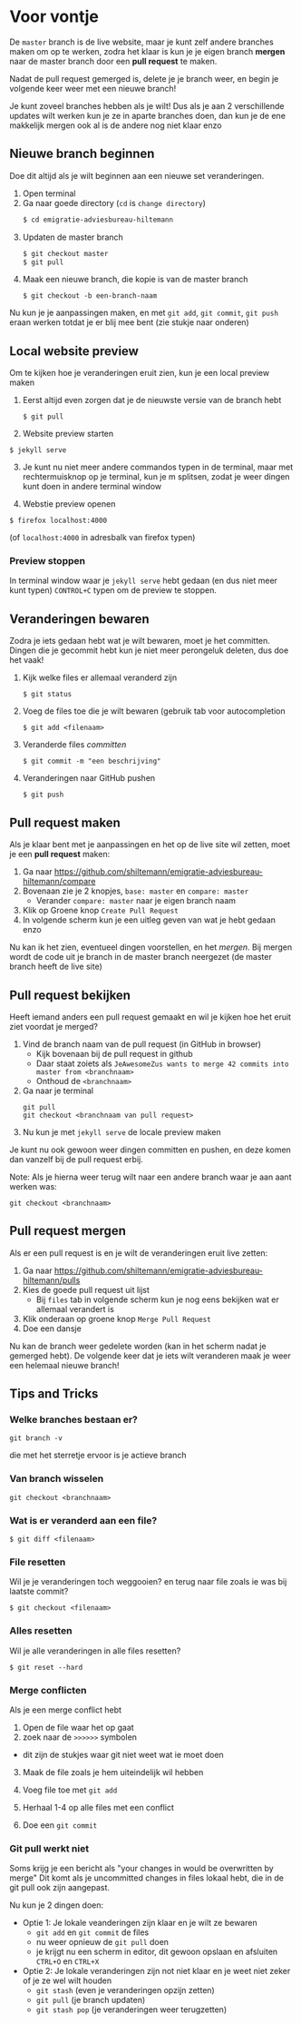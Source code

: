 # Voor vontje

De `master` branch is de live website, maar je kunt zelf andere branches maken
om op te werken, zodra het klaar is kun je je eigen branch **mergen** naar de
master branch door een **pull request** te maken.

Nadat de pull request gemerged is, delete je je branch weer, en begin je volgende
keer weer met een nieuwe branch!

Je kunt zoveel branches hebben als je wilt! Dus als je aan 2 verschillende
updates wilt werken kun je ze in aparte branches doen, dan kun je de ene
makkelijk mergen ook al is de andere nog niet klaar enzo


## Nieuwe branch beginnen

Doe dit altijd als je wilt beginnen aan een nieuwe set veranderingen.

1. Open terminal
2. Ga naar goede directory (`cd` is `change directory`)
   ```bash
   $ cd emigratie-adviesbureau-hiltemann
   ```
3. Updaten de master branch
   ```bash
   $ git checkout master
   $ git pull
   ```
4. Maak een nieuwe branch, die kopie is van de master branch
   ```
   $ git checkout -b een-branch-naam
   ```

Nu kun je je aanpassingen maken, en met `git add`, `git commit`, `git push` eraan
werken totdat je er blij mee bent (zie stukje naar onderen)


## Local website preview

Om te kijken hoe je veranderingen eruit zien, kun je een local preview maken

1. Eerst altijd even zorgen dat je de nieuwste versie van de branch hebt
   ```
   $ git pull
   ```
2. Website preview starten
  ```
  $ jekyll serve
  ```

3. Je kunt nu niet meer andere commandos typen in de terminal, maar met rechtermuisknop
   op je terminal, kun je m splitsen, zodat je weer dingen kunt doen in andere terminal
   window

4. Webstie preview openen
  ```
  $ firefox localhost:4000
  ```
  (of `localhost:4000` in adresbalk van firefox typen)



### Preview stoppen

In terminal window waar je `jekyll serve` hebt gedaan (en dus niet meer kunt typen)
`CONTROL+C` typen om de preview te stoppen.


## Veranderingen bewaren

Zodra je iets gedaan hebt wat je wilt bewaren, moet je het committen. Dingen die je
gecommit hebt kun je niet meer perongeluk deleten, dus doe het vaak!

1. Kijk welke files er allemaal veranderd zijn
   ```
   $ git status
   ```
2. Voeg de files toe die je wilt bewaren (gebruik tab voor autocompletion
   ```
   $ git add <filenaam>
   ```

3. Veranderde files *committen*
   ```
   $ git commit -m "een beschrijving"
   ```
4. Veranderingen naar GitHub pushen
   ```
   $ git push
   ```

## Pull request maken

Als je klaar bent met je aanpassingen en het op de live site wil zetten, moet
je een **pull request** maken:

1. Ga naar https://github.com/shiltemann/emigratie-adviesbureau-hiltemann/compare
2. Bovenaan zie je 2 knopjes, `base: master` en `compare: master`
   - Verander `compare: master` naar je eigen branch naam
3. Klik op Groene knop `Create Pull Request`
4. In volgende scherm kun je een uitleg geven van wat je hebt gedaan enzo

Nu kan ik het zien, eventueel dingen voorstellen, en het *mergen*. Bij mergen
wordt de code uit je branch in de master branch neergezet (de master branch heeft
de live site)


## Pull request bekijken

Heeft iemand anders een pull request gemaakt en wil je kijken hoe het eruit ziet
voordat je merged?

1. Vind de branch naam van de pull request (in GitHub in browser)
   - Kijk bovenaan bij de pull request in github
   - Daar staat zoiets als `JeAwesomeZus wants to merge 42 commits into master from <branchnaam>`
   - Onthoud de `<branchnaam>`
2. Ga naar je terminal
   ```
   git pull
   git checkout <branchnaam van pull request>
   ```
3. Nu kun je met `jekyll serve` de locale preview maken

Je kunt nu ook gewoon weer dingen committen en pushen, en deze komen dan vanzelf bij de
pull request erbij.


Note: Als je hierna weer terug wilt naar een andere branch waar je aan aant werken was:

```
git checkout <branchnaam>
```


## Pull request mergen

Als er een pull request is en je wilt de veranderingen eruit live zetten:

1. Ga naar https://github.com/shiltemann/emigratie-adviesbureau-hiltemann/pulls
2. Kies de goede pull request uit lijst
   - Bij `files` tab in volgende scherm kun je nog eens bekijken wat er allemaal verandert is
3. Klik onderaan op groene knop `Merge Pull Request`
4. Doe een dansje

Nu kan de branch weer gedelete worden (kan in het scherm nadat je gemerged hebt).
De volgende keer dat je iets wilt veranderen maak je weer een helemaal nieuwe branch!



## Tips and Tricks

### Welke branches bestaan er?

`git branch -v`

die met het sterretje ervoor is je actieve branch


### Van branch wisselen

`git checkout <branchnaam>`


### Wat is er veranderd aan een file?

```
$ git diff <filenaam>
```

### File resetten

Wil je je veranderingen toch weggooien? en terug naar file zoals
ie was bij laatste commit?

```
$ git checkout <filenaam>
```

### Alles resetten

Wil je alle veranderingen in alle files resetten?

```
$ git reset --hard
```

### Merge conflicten

Als je een merge conflict hebt

1. Open de file waar het op gaat
2. zoek naar de `>>>>>>` symbolen
  - dit zijn de stukjes waar git niet weet wat ie moet doen
3. Maak de file zoals je hem uiteindelijk wil hebben
4. Voeg file toe met `git add`

5. Herhaal 1-4 op alle files met een conflict
6. Doe een `git commit`


### Git pull werkt niet

Soms krijg je een bericht als "your changes in <file> would be overwritten by merge"
Dit komt als je uncommitted changes in files lokaal hebt, die in de git pull ook
zijn aangepast.

Nu kun je 2 dingen doen:
- Optie 1: Je lokale veanderingen zijn klaar en je wilt ze bewaren
  - `git add` en `git commit` de files
  - nu weer opnieuw de `git pull` doen
  - je krijgt nu een scherm in editor, dit gewoon opslaan en afsluiten `CTRL+O` en `CTRL+X`
- Optie 2: Je lokale veranderingen zijn not niet klaar en je weet niet zeker of je ze wel wilt houden
  - `git stash` (even je veranderingen opzijn zetten)
  - `git pull` (je branch updaten)
  - `git stash pop` (je veranderingen weer terugzetten)
